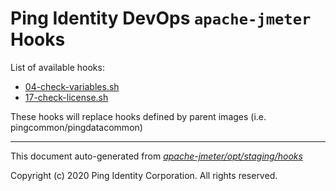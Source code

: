 
# Ping Identity DevOps `apache-jmeter` Hooks
List of available hooks:
* [04-check-variables.sh](04-check-variables.sh.md)
* [17-check-license.sh](17-check-license.sh.md)

These hooks will replace hooks defined by parent images (i.e. pingcommon/pingdatacommon)

---
This document auto-generated from _[apache-jmeter/opt/staging/hooks](https://github.com/pingidentity/pingidentity-docker-builds/blob/master/apache-jmeter/opt/staging/hooks)_

Copyright (c) 2020 Ping Identity Corporation. All rights reserved.
